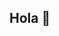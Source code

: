 ## Hola 👋

<!--

**Que te ofrece el laboratio:**

🙋‍♀️ Ayuda en la mayorìa de lenguajes
🌈 Ayudar a usuarios
👩‍💻 Aprender y mucho mas!
🧙 [Discord](https://discord.gg/Qn4YK36jrt)
-->
